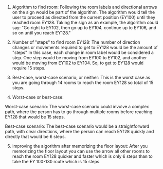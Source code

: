 1) Algorithm to find room:
Following the room labels and directional arrows on the sign would be part of the algorithm. The algorithm would tell the user to proceed as directed from the current position (EY100) until they reached room EY128. Taking the sign as an example, the algorithm could say: "Go right to EY102, then go up to EY104, continue up to EY106, and so on until you reach EY128."

2) Number of "steps" to find room EY128:
The number of direction changes or movements required to get to EY128 would be the amount of "steps" In this case, each change in room label would be considered a step. One step would be moving from EY100 to EY102, and another would be moving from EY102 to EY104. So, to get to EY128 would require 15 steps.

3) Best-case, worst-case scenario, or neither: 
This is the worst case as you are going through 14 rooms to reach the room EY128 so total of 15 steps.


4) Worst-case or best-case:

Worst-case scenario: The worst-case scenario could involve a complex path, where the person has to go through multiple rooms before reaching EY128 that would be 15 steps.

Best-case scenario: The best-case scenario would be a straightforward path, with clear directions, where the person can reach EY128 quickly and directly that would be 6 steps.

5) Improving the algorithm after memorizing the floor layout: After you memorizing the floor layout you can use the arrow all other rooms to reach the room EY128 quicker and faster which is only 6 steps than to take the EY 100-130 route which is 15 steps.

